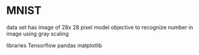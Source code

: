 # MNIST
data set has image of 28x 28 pixel
model objective to recognize number in image using gray scaling

libraries
Tensorflow
pandas 
matplotlib
